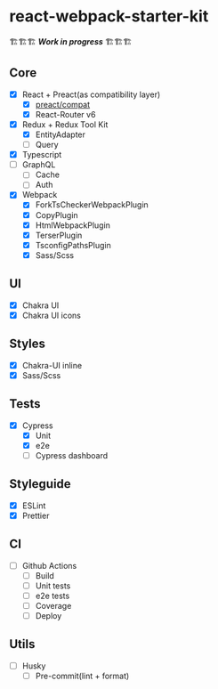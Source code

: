 # react-webpack-starter-kit

🏗🏗🏗 **_Work in progress_** 🏗🏗🏗

## Core

- [x] React + Preact(as compatibility layer)
  - [x] [preact/compat](https://preactjs.com/guide/v10/switching-to-preact)
  - [x] React-Router v6
- [x] Redux + Redux Tool Kit
  - [x] EntityAdapter
  - [ ] Query
- [x] Typescript
- [ ] GraphQL
  - [ ] Cache
  - [ ] Auth
- [x] Webpack
  - [x] ForkTsCheckerWebpackPlugin
  - [x] CopyPlugin
  - [x] HtmlWebpackPlugin
  - [x] TerserPlugin
  - [x] TsconfigPathsPlugin
  - [x] Sass/Scss

## UI

- [x] Chakra UI
- [x] Chakra UI icons

## Styles

- [x] Chakra-UI inline
- [x] Sass/Scss

## Tests

- [x] Cypress
  - [x] Unit
  - [x] e2e
  - [ ] Cypress dashboard

## Styleguide

- [x] ESLint
- [x] Prettier

## CI

- [ ] Github Actions
  - [ ] Build
  - [ ] Unit tests
  - [ ] e2e tests
  - [ ] Coverage
  - [ ] Deploy

## Utils

- [ ] Husky
  - [ ] Pre-commit(lint + format)
